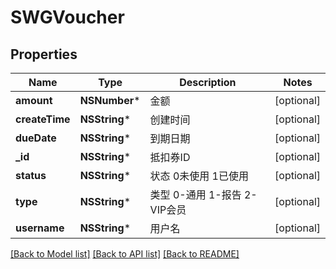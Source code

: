 # SWGVoucher

## Properties
Name | Type | Description | Notes
------------ | ------------- | ------------- | -------------
**amount** | **NSNumber*** | 金额 | [optional] 
**createTime** | **NSString*** | 创建时间 | [optional] 
**dueDate** | **NSString*** | 到期日期 | [optional] 
**_id** | **NSString*** | 抵扣券ID | [optional] 
**status** | **NSString*** | 状态 0未使用 1已使用 | [optional] 
**type** | **NSString*** | 类型 0-通用 1-报告 2-VIP会员 | [optional] 
**username** | **NSString*** | 用户名 | [optional] 

[[Back to Model list]](../README.md#documentation-for-models) [[Back to API list]](../README.md#documentation-for-api-endpoints) [[Back to README]](../README.md)



